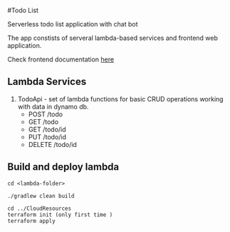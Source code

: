 #Todo List

Serverless todo list application with chat bot

The app constists of serveral lambda-based services and frontend web application.

Check frontend documentation [here](Frontend/README.MD) 
## Lambda Services

1. TodoApi - set of lambda functions for basic CRUD operations working with data in dynamo db.
   - POST /todo
   - GET /todo  
   - GET /todo/id
   - PUT /todo/id
   - DELETE /todo/id 


## Build and deploy lambda

```
cd <lambda-folder>

./gradlew clean build

cd ../CloudResources
terraform init (only first time )
terraform apply
```
